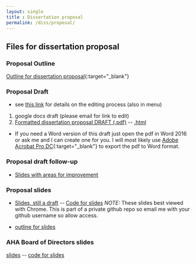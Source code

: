 ```yaml
---
layout: single
title : Dissertation proposal
permalink: /diss/proposal/
---
```


## Files for dissertation proposal


### Proposal Outline

[Outline for dissertation proposal](../../unc-dissertation-markdown/dissertation-proposal-outline-avh.html){:target="_blank"}

### Proposal Draft 

- see [this link](../../unc-dissertation-markdown/editing/) for details on the editing process (also in menu)

1. google docs draft (please email for link to edit)
2. [Formatted dissertation proposal DRAFT (.pdf)](../../unc-dissertation-markdown/dissertation-proposal.pdf) -- [.html](../../unc-dissertation-markdown/dissertation-proposal.html)

  - If you need a Word version of this draft just open the pdf in Word 2016 or ask me and I can create one for you. I will most likely use [Adobe Acrobat Pro DC](https://acrobat.adobe.com/us/en/acrobat/acrobat-pro.html){:target="_blank"} to export the pdf to Word format.
    
### Proposal draft follow-up

- [Slides with areas for improvement](../../unc-dissertation-markdown/proposal-comments.html)

### Proposal slides

- [Slides, still a draft](../../unc-dissertation-markdown/avh-proposal-slides-markdown-version.html) -- [Code for slides](https://github.com/avonholle/unc-dissertation-markdown/blob/main/proposal-slides/avh-proposal-slides-markdown-version.Rmd) *NOTE:* These slides best viewed with Chrome. This is part of a private github repo so email me with your github username so allow access.

- [outline for slides](../../unc-dissertation-markdown/avh-proposal-slides-outline.html)


### AHA Board of Directors slides

[slides](../../unc-dissertation-markdown/slides-nonotes.pdf) -- [code for slides](https://github.com/avonholle/presentations-2017/blob/main/AHA-feb-2017/slides.Rmd)

<!-- NOTE: these slides are from ~\unc.grad.school\presentations\presentations-2017\AHA-feb-2017-->


